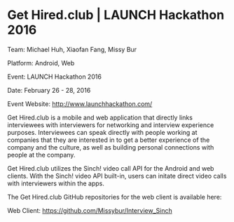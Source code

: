 Get Hired.club | LAUNCH Hackathon 2016
======================================

Team: Michael Huh, Xiaofan Fang, Missy Bur

Platform: Android, Web

Event: LAUNCH Hackathon 2016

Date: February 26 - 28, 2016

Event Website: http://www.launchhackathon.com/

Get Hired.club is a mobile and web application that directly links interviewees with interviewers for networking and interview experience purposes. Interviewees can speak directly with people working at companies that they are interested in to get a better experience of the company and the culture, as well as building personal connections with people at the company.

Get Hired.club utilizes the Sinch! video call API for the Android and web clients. With the Sinch! video API built-in, users can initate direct video calls with interviewers within the apps. 

The Get Hired.club GitHub repositories for the web client is available here:

Web Client: https://github.com/Missybur/Interview_Sinch
